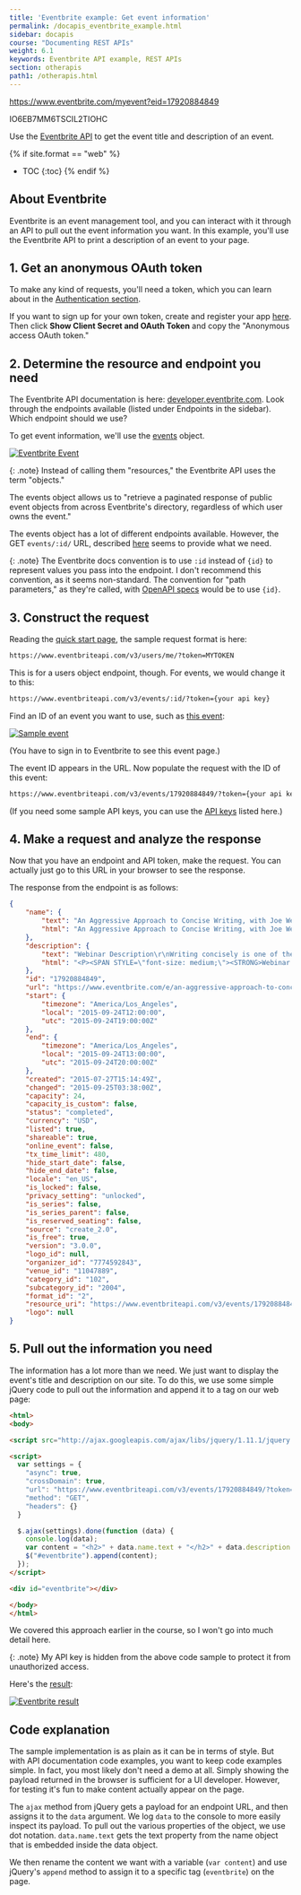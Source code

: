```yaml
---
title: 'Eventbrite example: Get event information'
permalink: /docapis_eventbrite_example.html
sidebar: docapis
course: "Documenting REST APIs"
weight: 6.1
keywords: Eventbrite API example, REST APIs
section: otherapis
path1: /otherapis.html
---
```


https://www.eventbrite.com/myevent?eid=17920884849

IO6EB7MM6TSCIL2TIOHC

Use the [Eventbrite API](https://www.eventbrite.com/developer/v3/) to get the event title and description of an event.

{% if site.format == "web" %}
* TOC
{:toc}
{% endif %}

## About Eventbrite
Eventbrite is an event management tool, and you can interact with it through an API to pull out the event information you want. In this example, you'll use the Eventbrite API to print a description of an event to your page.

## 1. Get an anonymous OAuth token
To make any kind of requests, you'll need a token, which you can learn about in the [Authentication section](https://www.eventbrite.com/developer/v3/api_overview/authentication/).

If you want to sign up for your own token, create and register your app [here](https://www.eventbrite.com/myaccount/apps/). Then click **Show Client Secret and OAuth Token** and copy the "Anonymous access OAuth token."

## 2. Determine the resource and endpoint you need
The Eventbrite API documentation is here: [developer.eventbrite.com](https://www.eventbrite.com/developer/v3/). Look through the endpoints available (listed under Endpoints in the sidebar). Which endpoint should we use?

To get event information, we'll use the [events](https://www.eventbrite.com/developer/v3/endpoints/events/) object.

<a href="https://www.eventbrite.com/developer/v3/endpoints/events/"><img src="images/eventsendpointeventbrite.png" alt="Eventbrite Event" /></a>

{: .note}
Instead of calling them \"resources,\" the Eventbrite API uses the term \"objects.\"

The events object allows us to "retrieve a paginated response of public event objects from across Eventbrite's directory, regardless of which user owns the event."

The events object has a lot of different endpoints available. However, the GET `events/:id/` URL, described [here](https://www.eventbrite.com/developer/v3/endpoints/events/#ebapi-get-events-id) seems to provide what we need.

{: .note}
The Eventbrite docs convention is to use <code>:id</code> instead of <code>{id}</code> to represent values you pass into the endpoint. I don't recommend this convention, as it seems non-standard. The convention for "path parameters," as they're called, with [OpenAPI specs](pubapis_openapi_tutorial_overview.html) would be to use <code>{id}</code>.

## 3. Construct the request

Reading the [quick start page](https://www.eventbrite.com/developer/v3/quickstart/), the sample request format is here:

```bash
https://www.eventbriteapi.com/v3/users/me/?token=MYTOKEN
```

This is for a users object endpoint, though. For events, we would change it to this:

```bash
https://www.eventbriteapi.com/v3/events/:id/?token={your api key}
```

Find an ID of an event you want to use, such as [this event](https://www.eventbrite.com/myevent?eid=17920884849):

<a href="https://www.eventbrite.com/myevent?eid=17920884849"><img src="images/eventbrite_event.png" alt="Sample event" /></a>

(You have to sign in to Eventbrite to see this event page.)

The event ID appears in the URL. Now populate the request with the ID of this event:

```bash
https://www.eventbriteapi.com/v3/events/17920884849/?token={your api key}
```

(If you need some sample API keys, you can use the [API keys](/learnapidoc/assets/files/apikeys.txt) listed here.)

## 4. Make a request and analyze the response

Now that you have an endpoint and API token, make the request. You can actually just go to this URL in your browser to see the response.

The response from the endpoint is as follows:

```json
{
    "name": {
        "text": "An Aggressive Approach to Concise Writing, with Joe Welinske",
        "html": "An Aggressive Approach to Concise Writing, with Joe Welinske"
    },
    "description": {
        "text": "Webinar Description\r\nWriting concisely is one of the fundamental skills central to any mobile user assistance. The minimal screen real estate can\u2019t support large amounts of text and graphics without extensive gesturing by the users. Using small font sizes just makes the information unreadable unless the user pinches and stretches the text. Even outside of the mobile space, your ability to streamline your content improves the likelihood it will be effectively consumed by your target audience. This session offers a number of examples and techniques for reducing the footprint of your prose while maintaining a quality message. The examples used are in the context of mobile UA but can be applied to any technical writing situation.\r\nAbout Joe WelinskeJoe Welinske specializes in helping your software development effort through crafted communication. The best user experience features quality words and images in the user interface. The UX of a robust product is also enhanced through comprehensive user assistance. This includes Help, wizards, FAQs, videos and much more. For over twenty-five years, Joe has been providing training, contracting, and consulting services for the software industry. Joe recently published the book, Developing User Assistance for Mobile Apps. He also teaches courses for Bellevue College, the University of California, and the University of Washington. Joe is an Associate Fellow of STC.",
        "html": "<P><SPAN STYLE=\"font-size: medium;\"><STRONG>Webinar Description<\/STRONG><\/SPAN><\/P>\r\n<P>Writing concisely is one of the fundamental skills central to any mobile user assistance. The minimal screen real estate can\u2019t support large amounts of text and graphics without extensive gesturing by the users. Using small font sizes just makes the information unreadable unless the user pinches and stretches the text.<BR> <BR>Even outside of the mobile space, your ability to streamline your content improves the likelihood it will be effectively consumed by your target audience.<BR> <BR>This session offers a number of examples and techniques for reducing the footprint of your prose while maintaining a quality message. The examples used are in the context of mobile UA but can be applied to any technical writing situation.<\/P>\r\n<P><SPAN STYLE=\"font-size: medium;\"><STRONG>About Joe Welinske<\/STRONG><\/SPAN><BR>Joe Welinske specializes in helping your software development effort through crafted communication. The best user experience features quality words and images in the user interface. The UX of a robust product is also enhanced through comprehensive user assistance. This includes Help, wizards, FAQs, videos and much more. For over twenty-five years, Joe has been providing training, contracting, and consulting services for the software industry. Joe recently published the book, Developing User Assistance for Mobile Apps. He also teaches courses for Bellevue College, the University of California, and the University of Washington. Joe is an Associate Fellow of STC.<\/P>"
    },
    "id": "17920884849",
    "url": "https://www.eventbrite.com/e/an-aggressive-approach-to-concise-writing-with-joe-welinske-tickets-17920884849",
    "start": {
        "timezone": "America/Los_Angeles",
        "local": "2015-09-24T12:00:00",
        "utc": "2015-09-24T19:00:00Z"
    },
    "end": {
        "timezone": "America/Los_Angeles",
        "local": "2015-09-24T13:00:00",
        "utc": "2015-09-24T20:00:00Z"
    },
    "created": "2015-07-27T15:14:49Z",
    "changed": "2015-09-25T03:38:00Z",
    "capacity": 24,
    "capacity_is_custom": false,
    "status": "completed",
    "currency": "USD",
    "listed": true,
    "shareable": true,
    "online_event": false,
    "tx_time_limit": 480,
    "hide_start_date": false,
    "hide_end_date": false,
    "locale": "en_US",
    "is_locked": false,
    "privacy_setting": "unlocked",
    "is_series": false,
    "is_series_parent": false,
    "is_reserved_seating": false,
    "source": "create_2.0",
    "is_free": true,
    "version": "3.0.0",
    "logo_id": null,
    "organizer_id": "7774592843",
    "venue_id": "11047889",
    "category_id": "102",
    "subcategory_id": "2004",
    "format_id": "2",
    "resource_uri": "https://www.eventbriteapi.com/v3/events/17920884849/",
    "logo": null
}
```

## 5. Pull out the information you need

The information has a lot more than we need. We just want to display the event's title and description on our site. To do this, we use some simple jQuery code to pull out the information and append it to a tag on our web page:

```html
<html>
<body>

<script src="http://ajax.googleapis.com/ajax/libs/jquery/1.11.1/jquery.min.js"></script>

<script>
  var settings = {
    "async": true,
    "crossDomain": true,
    "url": "https://www.eventbriteapi.com/v3/events/17920884849/?token=APIKEY",
    "method": "GET",
    "headers": {}
  }

  $.ajax(settings).done(function (data) {
    console.log(data);
    var content = "<h2>" + data.name.text + "</h2>" + data.description.html;
    $("#eventbrite").append(content);
  });
</script>

<div id="eventbrite"></div>

</body>
</html>
```

We covered this approach earlier in the course, so I won't go into much detail here.

{: .note}
My API key is hidden from the above code sample to protect it from unauthorized access.

Here's the <a href="/learnapidoc/assets/files/eventbrite-example.html">result</a>:

<a href="/learnapidoc/assets/files/eventbrite-example.html"><img src="images/eventbriteresultjoewelinske.png" alt="Eventbrite result" /></a>

## Code explanation

The sample implementation is as plain as it can be in terms of style. But with API documentation code examples, you want to keep code examples simple. In fact, you most likely don't need a demo at all. Simply showing the payload returned in the browser is sufficient for a UI developer. However, for testing it's fun to make content actually appear on the page.

The `ajax` method from jQuery gets a payload for an endpoint URL, and then assigns it to the `data` argument. We log `data` to the console to more easily inspect its payload. To pull out the various properties of the object, we use dot notation. `data.name.text` gets the text property from the name object that is embedded inside the data object.

We then rename the content we want with a variable (`var content`) and use jQuery's `append` method to assign it to a specific tag (`eventbrite`) on the page.
